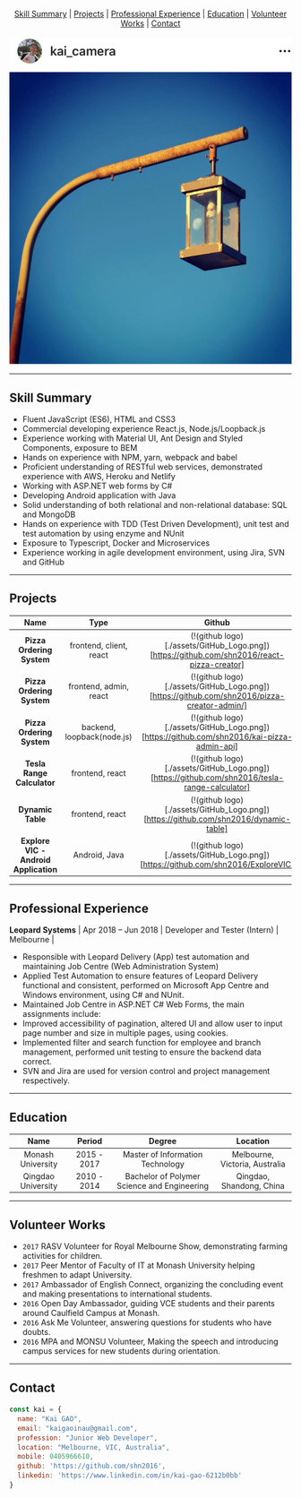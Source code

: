 <p align="center">
  <a href="#skill-summary">Skill Summary</a> |
  <a href="#Projects">Projects</a> |
  <a href="#Professional-Experience">Professional Experience</a> |
  <a href="#Education">Education</a> |
  <a href="#Volunteer-Works">Volunteer Works</a> |
  <a href="#Contact">Contact</a>
  <br><br>
  <img src="./assets/main.jpg">
</p>

----
## Skill Summary
*	Fluent JavaScript (ES6), HTML and CSS3
*	Commercial developing experience React.js, Node.js/Loopback.js
*	Experience working with Material UI, Ant Design and Styled Components, exposure to BEM
*	Hands on experience with NPM, yarn, webpack and babel
*	Proficient understanding of RESTful web services, demonstrated experience with AWS, Heroku and Netlify
*	Working with ASP.NET web forms by C#
*	Developing Android application with Java
*	Solid understanding of both relational and non-relational database: SQL and MongoDB
*	Hands on experience with TDD (Test Driven Development), unit test and test automation by using enzyme and NUnit
*	Exposure to Typescript, Docker and Microservices
*	Experience working in agile development environment, using Jira, SVN and GitHub

----
## Projects
| Name | Type | Github | Demo |
|:---:|:---:|:---:|:---:|
| **Pizza Ordering System** | frontend, client, react | (!(github logo)[./assets/GitHub_Logo.png])[https://github.com/shn2016/react-pizza-creator] | (!(demo logo)[./assets/demo.png])[https://shn2016.github.io/react-pizza-creator/] |
| **Pizza Ordering System** | frontend, admin, react | (!(github logo)[./assets/GitHub_Logo.png])[https://github.com/shn2016/pizza-creator-admin/] | (!(demo logo)[./assets/demo.png])[https://shn2016.github.io/pizza-creator-admin/] |
| **Pizza Ordering System** | backend, loopback(node.js) | (!(github logo)[./assets/GitHub_Logo.png])[https://github.com/shn2016/kai-pizza-admin-api] | (!(demo logo)[./assets/demo.png])[https://pizza-admin-api.herokuapp.com/explorer/] |
| **Tesla Range Calculator** | frontend, react | (!(github logo)[./assets/GitHub_Logo.png])[https://github.com/shn2016/tesla-range-calculator]| (!(demo logo)[./assets/demo.png])[https://shn2016.github.io/tesla-range-calculator/] |
| **Dynamic Table** | frontend, react | (!(github logo)[./assets/GitHub_Logo.png])[https://github.com/shn2016/dynamic-table]| (!(demo logo)[./assets/demo.png])[https://shn2016.github.io/dynamic-table/] |
| **Explore VIC - Android Application** | Android, Java | (!(github logo)[./assets/GitHub_Logo.png])[https://github.com/shn2016/ExploreVIC] | (!(demo logo)[./assets/demo.png])[https://www.youtube.com/watch?v=Ko3uKH162s8&feature=youtu.be] |

----
## Professional Experience
**Leopard Systems** | Apr 2018 – Jun 2018 | Developer and Tester (Intern) | Melbourne |
*	Responsible with Leopard Delivery (App) test automation and maintaining Job Centre (Web Administration System)
*	Applied Test Automation to ensure features of Leopard Delivery functional and consistent, performed on Microsoft App Centre and Windows environment, using C# and NUnit. 
*	Maintained Job Centre in ASP.NET C# Web Forms, the main assignments include:
*	Improved accessibility of pagination, altered UI and allow user to input page number and size in multiple pages, using cookies.
*	Implemented filter and search function for employee and branch management, performed unit testing to ensure the backend data correct. 
*	SVN and Jira are used for version control and project management respectively.

----
## Education

| Name | Period | Degree | Location |
|:---:|:---:|:---:|:---:|
| Monash University | 2015 - 2017 | Master of Information Technology | Melbourne, Victoria, Australia |
| Qingdao University | 2010 - 2014 | Bachelor of Polymer Science and Engineering | Qingdao, Shandong, China |
----
## Volunteer Works
*	`2017` RASV Volunteer for Royal Melbourne Show, demonstrating farming activities for children.
*	`2017` Peer Mentor of Faculty of IT at Monash University helping freshmen to adapt University.
*	`2017` Ambassador of English Connect, organizing the concluding event and making presentations to international students.
*	`2016` Open Day Ambassador, guiding VCE students and their parents around Caulfield Campus at Monash.
*	`2016` Ask Me Volunteer, answering questions for students who have doubts.
*	`2016` MPA and MONSU Volunteer, Making the speech and introducing campus services for new students during orientation.

----
## Contact

```javascript
const kai = {
  name: "Kai GAO",
  email: "kaigaoinau@gmail.com",
  profession: "Junior Web Developer",
  location: "Melbourne, VIC, Australia",
  mobile: 0405966610,
  github: 'https://github.com/shn2016',
  linkedin: 'https://www.linkedin.com/in/kai-gao-6212b0bb'
}
```
